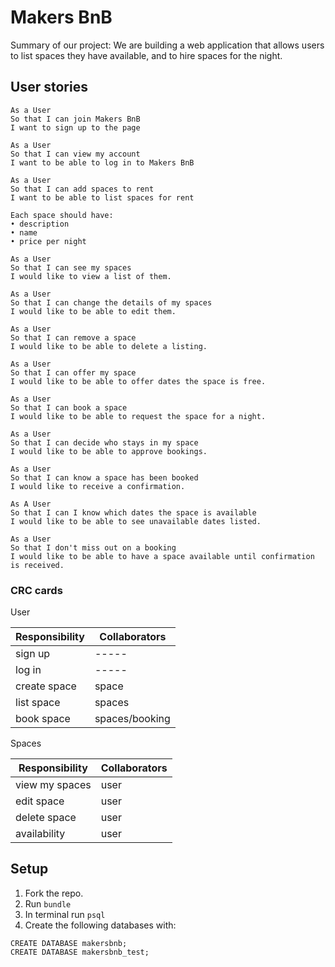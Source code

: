 # Makers BnB


Summary of our project:
We are building a web application that allows users to list spaces they have available, and to hire spaces for the night.

## User stories

```
As a User
So that I can join Makers BnB
I want to sign up to the page
```

```
As a User
So that I can view my account
I want to be able to log in to Makers BnB
```

```
As a User
So that I can add spaces to rent
I want to be able to list spaces for rent

Each space should have:
• description
• name
• price per night
```

```
As a User
So that I can see my spaces
I would like to view a list of them.
```

```
As a User
So that I can change the details of my spaces
I would like to be able to edit them.
```

```
As a User
So that I can remove a space
I would like to be able to delete a listing.
```

```
As a User
So that I can offer my space
I would like to be able to offer dates the space is free.
```

```
As a User
So that I can book a space
I would like to be able to request the space for a night.
```

```
As a User
So that I can decide who stays in my space
I would like to be able to approve bookings.
```

```
As a User
So that I can know a space has been booked
I would like to receive a confirmation.
```

```
As A User
So that I can I know which dates the space is available
I would like to be able to see unavailable dates listed.
```

```
As a User
So that I don't miss out on a booking
I would like to be able to have a space available until confirmation is received.
```

### CRC cards

User

| Responsibility | Collaborators |
| ------ | ----- |
| sign up | ----- |
| log in | ----- |
| create space | space |
| list space | spaces |
| book space | spaces/booking |




Spaces

| Responsibility | Collaborators |
| ------ | ----- |
| view my spaces | user |
| edit space | user |
| delete space | user |
| availability | user |


## Setup

1. Fork the repo.
2. Run `bundle`
3. In terminal run `psql`
4. Create the following databases with:
```
CREATE DATABASE makersbnb;
CREATE DATABASE makersbnb_test;
```
